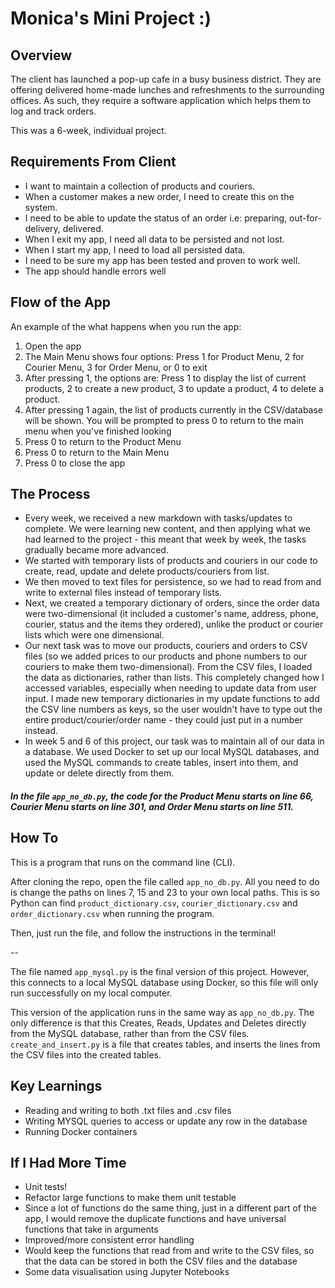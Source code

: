 # Monica's Mini Project :)

## Overview
The client has launched a pop-up cafe in a busy business district. They
are offering delivered home-made lunches and refreshments to the
surrounding offices. As such, they require a software application which
helps them to log and track orders.

This was a 6-week, individual project. 

## Requirements From Client
* I want to maintain a collection of products and couriers.
* When a customer makes a new order, I need to create this on the
  system.
* I need to be able to update the status of an order i.e: preparing,
  out-for-delivery, delivered.
* When I exit my app, I need all data to be persisted and not lost.
* When I start my app, I need to load all persisted data.
* I need to be sure my app has been tested and proven to work well.
* The app should handle errors well

## Flow of the App
An example of the what happens when you run the app: 
1. Open the app 
2. The Main Menu shows four options: Press 1 for Product Menu, 2 for Courier Menu, 3 for Order Menu, or 0 to exit
3. After pressing 1, the options are: Press 1 to display the list of current products, 2 to create a new product, 3 to update a product, 4 to delete a product.
4. After pressing 1 again, the list of products currently in the CSV/database will be shown. You will be prompted to press 0 to return to the main menu when you've finished looking
5. Press 0 to return to the Product Menu
6. Press 0 to return to the Main Menu
7. Press 0 to close the app

## The Process
* Every week, we received a new markdown with tasks/updates to complete. We were learning new content, and then applying what we had learned to the project - this meant that week by week, the tasks gradually became more advanced.
* We started with temporary lists of products and couriers in our code to create, read, update and delete products/couriers from list. 
* We then moved to text files for persistence, so we had to read from and write to external files instead of temporary lists.
* Next, we created a temporary dictionary of orders, since the order data were two-dimensional (it included a customer's name, address, phone, courier, status and the items they ordered), unlike the product or courier lists which were one dimensional. 
* Our next task was to move our products, couriers and orders to CSV files (so we added prices to our products and phone numbers to our couriers to make them two-dimensional). From the CSV files, I loaded the data as dictionaries, rather than lists. This completely changed how I accessed variables, especially when needing to update data from user input. I made new temporary dictionaries in my update functions to add the CSV line numbers as keys, so the user wouldn't have to type out the entire product/courier/order name - they could just put in a number instead.
* In week 5 and 6 of this project, our task was to maintain all of our data in a database. We used Docker to set up our local MySQL databases, and used the MySQL commands to create tables, insert into them, and update or delete directly from them.

##### In the file `app_no_db.py`, the code for the **Product Menu** starts on line 66, **Courier Menu** starts on line 301, and **Order Menu** starts on line 511.

## How To
This is a program that runs on the command line (CLI).

After cloning the repo, open the file called `app_no_db.py`. All you need to do is change the paths on lines 7, 15 and 23 to your own local paths. This is so Python can find `product_dictionary.csv`, `courier_dictionary.csv` and `order_dictionary.csv` when running the program.

Then, just run the file, and follow the instructions in the terminal!

--

The file named `app_mysql.py` is the final version of this project. However, this connects to a local MySQL database using Docker, so this file will only run successfully on my local computer.

This version of the application runs in the same way as `app_no_db.py`. The only difference is that this Creates, Reads, Updates and Deletes directly from the MySQL database, rather than from the CSV files. `create_and_insert.py` is a file that creates tables, and inserts the lines from the CSV files into the created tables.

## Key Learnings
* Reading and writing to both .txt files and .csv files
* Writing MYSQL queries to access or update any row in the database
* Running Docker containers

## If I Had More Time
* Unit tests!
* Refactor large functions to make them unit testable
* Since a lot of functions do the same thing, just in a different part of the app, I would remove the duplicate functions and have universal functions that take in arguments
* Improved/more consistent error handling
* Would keep the functions that read from and write to the CSV files, so that the data can be stored in both the CSV files and the database
* Some data visualisation using Jupyter Notebooks
